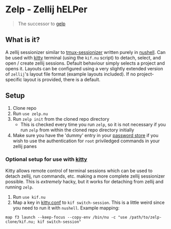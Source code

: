 # Zelp - Zellij hELPer
> The successor to [gelp](https://github.com/brunerm99/small-scripts/blob/main/gelp.nu)

## What is it?
A zellij sessionizer similar to [tmux-sessionizer](https://github.com/ThePrimeagen/.dotfiles/blob/master/bin/.local/scripts/tmux-sessionizer) written purely in [nushell](https://www.nushell.sh/). 
Can be used with [kitty](https://sw.kovidgoyal.net/kitty/) terminal (using the `kif.nu` script) to detach, select, and open / create zellij sessions.
Default behaviour simply selects a project and opens it. 
Layouts can be configured using a very slightly extended version of `zellij`'s layout file format (example layouts included). 
If no project-specific layout is provided, there is a default.

## Setup
1. Clone repo
2. Run `use zelp.nu`
3. Run `zelp init` from the cloned repo directory
    - This is checked every time you run `zelp`, so it is not necessary if you run `zelp` from within the cloned repo directory initially
4. Make sure you have the 'dummy' entry in your [password store](https://www.passwordstore.org/) if you wish to use the authentication for `root` priviledged commands in your zellij panes

### Optional setup for use with [kitty](https://sw.kovidgoyal.net/kitty/)
Kitty allows remote control of terminal sessions which can be used to detach zellij, run commands, etc. making a more complete zellij sessionizer possible.
This is _extremely_ hacky, but it works for detaching from zellij and running `zelp`.

1. Run `use kif.nu`
2. Map a key in [kitty.conf](https://sw.kovidgoyal.net/kitty/conf/) to `kif switch-session`. This is a little weird since you need to run it with `nushell`. Example mapping:
```
map f3 launch --keep-focus --copy-env /bin/nu -c "use /path/to/zelp-clone/kif.nu; kif switch-session"
```
